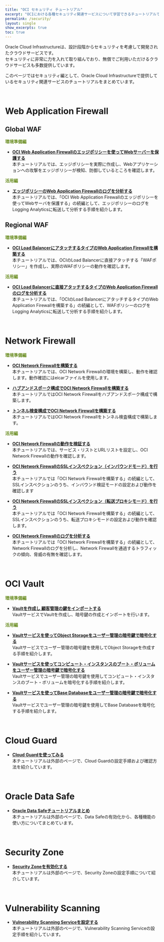 ```yaml
---
title: "OCI セキュリティ チュートリアル"
excerpt: "OCIにおける各種セキュリティ関連サービスについて学習できるチュートリアルです。"
permalink: /security/
layout: single
show_excerpts: true
toc: true
---
```


<!-- このページのpath:

/ocitutorials/_pages/security

-->


Oracle Cloud Infrastructureは、設計段階からセキュリティを考慮して開発されたクラウドサービスです。  
セキュリティに非常に力を入れて取り組んでおり、無償でご利用いただけるクラウドサービスも多数提供しています。

このページではセキュリティ編として、Oracle Cloud Infrastructureで提供しているセキュリティ関連サービスのチュートリアルをまとめています。

<br>



# Web Application Firewall

## Global WAF
<span style="color: olivedrab; ">**環境準備編**</span>
+ **[OCI Web Application Firewallのエッジポリシーを使ってWebサーバーを保護する](/ocitutorials/security/waf-v1-setup)**  
   本チュートリアルでは、エッジポリシーを実際に作成し、Webアプリケーションへの攻撃をエッジポリシーが検知、防御しているところを確認します。


<span style="color: olivedrab; ">**活用編**</span>
+ **[エッジポリシーのWeb Application Firewallのログを分析する](/ocitutorials/security/waf-v1-loganalytics)**  
   本チュートリアルでは、「OCI Web Application Firewallのエッジポリシーを使ってWebサーバを保護する」の続編として、エッジポリシーのログをLogging Analyticsに転送して分析する手順を紹介します。


## Regional WAF
<span style="color: olivedrab; ">**環境準備編**</span>
+ **[OCI Load BalancerにアタッチするタイプのWeb Application Firewallを構築する](/ocitutorials/security/waf-v2-setup/)**  
   本チュートリアルでは、OCIのLoad Balancerに直接アタッチする「WAFポリシー」を作成し、実際のWAFポリシーの動作を確認します。


<span style="color: olivedrab; ">**活用編**</span>

+ **[OCI Load Balancerに直接アタッチするタイプのWeb Application Firewallのログを分析する](/ocitutorials/security/waf-v2-loganalytics/)**  
   本チュートリアルでは、「OCIのLoad BalancerにアタッチするタイプのWeb Application Firewallを構築する」の続編として、WAFポリシーのログをLogging Analyticsに転送して分析する手順を紹介します。


<br>


# Network Firewall

<span style="color: olivedrab; ">**環境準備編**</span>

+ **[OCI Network Firewallを構築する](/ocitutorials/security/networkfirewall-setup/)**  
   本チュートリアルでは、OCI Network Firewallの環境を構築し、動作を確認します。動作確認にはeicarファイルを使用します。

+ **[ハブアンドスポーク構成でOCI Network Firewallを構築する](/ocitutorials/security/networkfirewall-setup-hubspoke/)**  
   本チュートリアルではOCI Network Firewallをハブアンドスポーク構成で構築します。

+ **[トンネル検査構成でOCI Network Firewallを構築する](/ocitutorials/security/networkfirewall-setup-tunnelinspection/)**  
   本チュートリアルではOCI Network Firewallをトンネル検査構成で構築します。

<span style="color: olivedrab; ">**活用編**</span>

+ **[OCI Network Firewallの動作を検証する](/ocitutorials/security/networkfirewall-policycheck/)**  
   本チュートリアルでは、サービス・リストとURLリストを設定し、OCI Network Firewallの動作を確認します。

+ **[OCI Network FirewallのSSLインスペクション（インバウンドモード）を行う](/ocitutorials/security/networkfirewall-sslinspect-inb/)**  
   本チュートリアルでは「OCI Network Firewallを構築する」の続編として、SSLインスペクションのうち、インバウンド検証モードの設定および動作を確認します

+ **[OCI Network FirewallのSSLインスペクション（転送プロキシモード）を行う](/ocitutorials/security/networkfirewall-sslinspect-fwd/)**  
   本チュートリアルでは「OCI Network Firewallを構築する」の続編として、SSLインスペクションのうち、転送プロキシモードの設定および動作を確認します。

+ **[OCI Network Firewallのログを分析する](/ocitutorials/security/networkfirewall-loganalytics/)**  
   本チュートリアルでは「OCI Network Firewallを構築する」の続編として、Network Firewallのログを分析し、Network Firewallを通過するトラフィックの傾向、脅威の有無を確認します。


<br>


# OCI Vault

<span style="color: olivedrab; ">**環境準備編**</span>

+ **[Vaultを作成し 顧客管理の鍵をインポートする](/ocitutorials/security/vault-setup/)**  
   VaultサービスでVaultを作成し、暗号鍵の作成とインポートを行います。


<span style="color: olivedrab; ">**活用編**</span>
+ **[Vaultサービスを使ってObject Storageをユーザー管理の暗号鍵で暗号化する](/ocitutorials/security/vault-objectstorage/)**  
   Vaultサービスでユーザー管理の暗号鍵を使用してObject Storageを作成する手順を紹介します。


+ **[Vaultサービスを使ってコンピュート・インスタンスのブート・ボリュームをユーザー管理の暗号鍵で暗号化する](/ocitutorials/security/vault-compute/)**  
   Vaultサービスでユーザー管理の暗号鍵を使用してコンピュート・インスタンスのブート・ボリュームを暗号化する手順を紹介します。


+ **[Vaultサービスを使ってBase Databaseをユーザー管理の暗号鍵で暗号化する](/ocitutorials/security/vault-basedatabase/)**  
   Vaultサービスでユーザー管理の暗号鍵を使用してBase Databaseを暗号化する手順を紹介します。

<br>


# Cloud Guard

+ **[Cloud Guardを使ってみる](https://qiita.com/western24/items/d1469545749866867191)**  
   本チュートリアルは外部のページで、Cloud Guardの設定手順および確認方法を紹介しています。

<br>


# Oracle Data Safe

+ **[Oracle Data Safeチュートリアルまとめ](/ocitutorials/security/datasafe-tutorial/)**  
   本チュートリアルは外部のページで、Data Safeの有効化から、各種機能の使い方についてまとめています。   

<br>


# Security Zone

+ **[Security Zoneを有効化する](https://speakerdeck.com/oracle4engineer/scurity-zonesshe-ding-cao-zuo-gaido)**  
   本チュートリアルは外部のページで、Security Zoneの設定手順について紹介しています。

<br>


# Vulnerability Scanning

+ **[Vulnerability Scanning Serviceを設定する](https://speakerdeck.com/oracle4engineer/vulnerability-scanning-serviceshe-ding-cao-zuo-gaido)**  
   本チュートリアルは外部のページで、Vulnerability Scanning Serviceの設定手順を紹介しています。